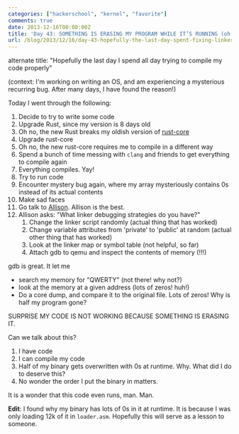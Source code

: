 ```yaml
---
categories: ["hackerschool", "kernel", "favorite"]
comments: true
date: 2013-12-16T00:00:00Z
title: 'Day 43: SOMETHING IS ERASING MY PROGRAM WHILE IT’S RUNNING (oh wait oops)'
url: /blog/2013/12/16/day-43-hopefully-the-last-day-spent-fixing-linker-problems/
---
```


alternate title: "Hopefully the last day I spend all day trying to
compile my code properly"

(context: I'm working on writing an OS, and am experiencing a
mysterious recurring bug. After many days, I have found the reason!)

Today I went through the following:

1. Decide to try to write some code
1. Upgrade Rust, since my version is 8 days old
1. Oh no, the new Rust breaks my oldish version of [rust-core](http://github.com/thestinger/rust-core)
1. Upgrade rust-core
1. Oh no, the new rust-core requires me to compile in a different way
1. Spend a bunch of time messing with `clang` and friends to get
   everything to compile again
1. Everything compiles. Yay!
1. Try to run code
1. Encounter mystery bug again, where my array mysteriously contains
   0s instead of its actual contents
1. Make sad faces
1. Go talk to [Allison](http://akaptur.github.io). Allison is the best.
1. Allison asks: "What linker debugging strategies do you have?"
   1. Change the linker script randomly (actual thing that has worked)
   1. Change variable attributes from 'private' to 'public' at random
      (actual other thing that has worked)
   1. Look at the linker map or symbol table (not helpful, so far)
   1. Attach gdb to qemu and inspect the contents of memory (!!!)

gdb is great. It let me

* search my memory for "QWERTY" (not there! why not?)
* look at the memory at a given address (lots of zeros! huh!)
* Do a core dump, and compare it to the original file. Lots of zeros!
  Why is half my program gone?

SURPRISE MY CODE IS NOT WORKING BECAUSE SOMETHING IS ERASING IT.

Can we talk about this?

1. I have code
1. I can compile my code
1. Half of my binary gets overwritten with 0s at runtime. Why. What
   did I do to deserve this?
1. No wonder the order I put the binary in matters.

It is a wonder that this code even runs, man. Man.


**Edit**: I found why my binary has lots of 0s in it at runtime. It is
  because I was only loading 12k of it in `loader.asm`. Hopefully this
  will serve as a lesson to someone.
